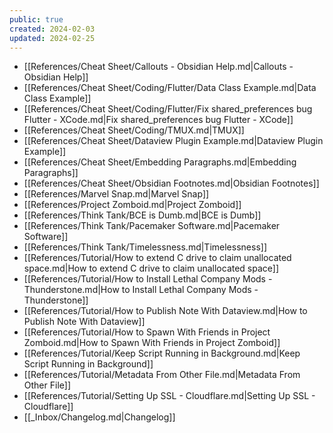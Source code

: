 ```yaml
---
public: true
created: 2024-02-03
updated: 2024-02-25
---
```

- [[References/Cheat Sheet/Callouts - Obsidian Help.md|Callouts - Obsidian Help]]
- [[References/Cheat Sheet/Coding/Flutter/Data Class Example.md|Data Class Example]]
- [[References/Cheat Sheet/Coding/Flutter/Fix shared_preferences bug Flutter - XCode.md|Fix shared_preferences bug Flutter - XCode]]
- [[References/Cheat Sheet/Coding/TMUX.md|TMUX]]
- [[References/Cheat Sheet/Dataview Plugin Example.md|Dataview Plugin Example]]
- [[References/Cheat Sheet/Embedding Paragraphs.md|Embedding Paragraphs]]
- [[References/Cheat Sheet/Obsidian Footnotes.md|Obsidian Footnotes]]
- [[References/Marvel Snap.md|Marvel Snap]]
- [[References/Project Zomboid.md|Project Zomboid]]
- [[References/Think Tank/BCE is Dumb.md|BCE is Dumb]]
- [[References/Think Tank/Pacemaker Software.md|Pacemaker Software]]
- [[References/Think Tank/Timelessness.md|Timelessness]]
- [[References/Tutorial/How to extend C drive to claim unallocated space.md|How to extend C drive to claim unallocated space]]
- [[References/Tutorial/How to Install Lethal Company Mods - Thunderstone.md|How to Install Lethal Company Mods - Thunderstone]]
- [[References/Tutorial/How to Publish Note With Dataview.md|How to Publish Note With Dataview]]
- [[References/Tutorial/How to Spawn With Friends in Project Zomboid.md|How to Spawn With Friends in Project Zomboid]]
- [[References/Tutorial/Keep Script Running in Background.md|Keep Script Running in Background]]
- [[References/Tutorial/Metadata From Other File.md|Metadata From Other File]]
- [[References/Tutorial/Setting Up SSL - Cloudflare.md|Setting Up SSL - Cloudflare]]
- [[_Inbox/Changelog.md|Changelog]]
